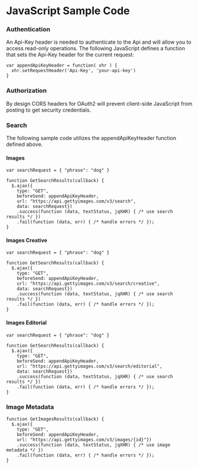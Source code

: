 # JavaScript Sample Code

### Authentication

An Api-Key header is needed to authenticate to the Api and will allow you to access read-only operations. The following JavaScript defines a function that sets the Api-Key header for the current request:

    var appendApiKeyHeader = function( xhr ) {
      xhr.setRequestHeader('Api-Key', 'your-api-key')
    }

### Authorization

By design CORS headers for OAuth2 will prevent client-side JavaScript from posting to get security credentials.

### Search

The following sample code utilizes the appendApiKeyHeader function defined above.

#### Images

    var searchRequest = { "phrase": "dog" }

    function GetSearchResults(callback) {
      $.ajax({
        type: "GET",
        beforeSend: appendApiKeyHeader,
        url: "https://api.gettyimages.com/v3/search",
        data: searchRequest})
        .success(function (data, textStatus, jqXHR) { /* use search results */ })
        .fail(function (data, err) { /* handle errors */ });
    }

#### Images Creative

    var searchRequest = { "phrase": "dog" }

    function GetSearchResults(callback) {
      $.ajax({
        type: "GET",
        beforeSend: appendApiKeyHeader,
        url: "https://api.gettyimages.com/v3/search/creative",
        data: searchRequest})
        .success(function (data, textStatus, jqXHR) { /* use search results */ })
        .fail(function (data, err) { /* handle errors */ });
    }

#### Images Editorial

    var searchRequest = { "phrase": "dog" }

    function GetSearchResults(callback) {
      $.ajax({
        type: "GET",
        beforeSend: appendApiKeyHeader,
        url: "https://api.gettyimages.com/v3/search/editorial",
        data: searchRequest})
        .success(function (data, textStatus, jqXHR) { /* use search results */ })
        .fail(function (data, err) { /* handle errors */ });
    }

### Image Metadata

    function GetImagesResults(callback) {
      $.ajax({
        type: "GET",
        beforeSend: appendApiKeyHeader,
        url: "https://api.gettyimages.com/v3/images/{id}"})
        .success(function (data, textStatus, jqXHR) { /* use image metadata */ })
        .fail(function (data, err) { /* handle errors */ });
    }
